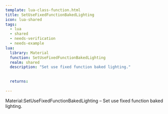 ```yaml
---
template: lua-class-function.html
title: SetUseFixedFunctionBakedLighting
icon: lua-shared
tags:
  - lua
  - shared
  - needs-verification
  - needs-example
lua:
  library: Material
  function: SetUseFixedFunctionBakedLighting
  realm: shared
  description: "Set use fixed function baked lighting."
  
  
  returns:
    
---
```


<div class="lua__search__keywords">
Material:SetUseFixedFunctionBakedLighting &#x2013; Set use fixed function baked lighting.
</div>
